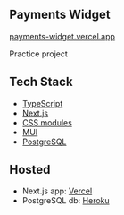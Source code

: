 ## Payments Widget

[payments-widget.vercel.app](https://payments-widget.vercel.app/)

Practice project

## Tech Stack

- [TypeScript](https://www.typescriptlang.org/)
- [Next.js](https://nextjs.org/)
- [CSS modules](https://github.com/css-modules/css-modules)
- [MUI](https://mui.com/)
- [PostgreSQL](https://www.postgresql.org/)

## Hosted

- Next.js app: [Vercel](https://vercel.com)
- PostgreSQL db: [Heroku](https://heroku.com)
